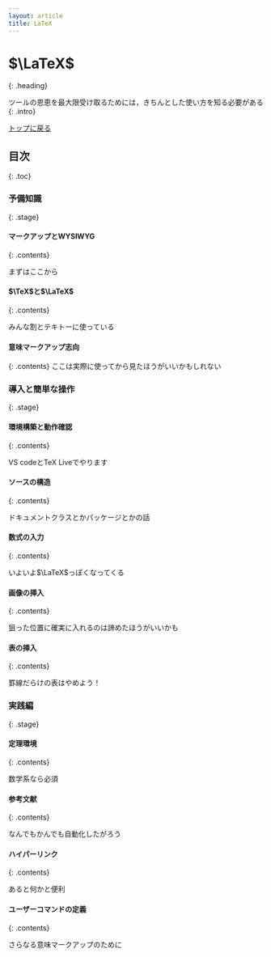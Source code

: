 ```yaml
---
layout: article
title: LaTeX
---
```


# $\LaTeX$
{: .heading}

ツールの恩恵を最大限受け取るためには，きちんとした使い方を知る必要がある
{: .intro}

<div class = "link">
<a href = "../../index.html">トップに戻る</a>
</div>

## 目次
{: .toc}

### 予備知識
{: .stage}

#### マークアップとWYSIWYG
{: .contents}

まずはここから


#### $\TeX$と$\LaTeX$
{: .contents}

みんな割とテキトーに使っている

#### 意味マークアップ志向
{: .contents}
ここは実際に使ってから見たほうがいいかもしれない

### 導入と簡単な操作
{: .stage}

#### 環境構築と動作確認
{: .contents}

VS codeとTeX Liveでやります

#### ソースの構造
{: .contents}

ドキュメントクラスとかパッケージとかの話

#### 数式の入力
{: .contents}

いよいよ$\LaTeX$っぽくなってくる

#### 画像の挿入
{: .contents}

狙った位置に確実に入れるのは諦めたほうがいいかも

#### 表の挿入
{: .contents}

罫線だらけの表はやめよう！

### 実践編
{: .stage}

#### 定理環境
{: .contents}

数学系なら必須

#### 参考文献
{: .contents}

なんでもかんでも自動化したがろう

#### ハイパーリンク
{: .contents}

あると何かと便利

#### ユーザーコマンドの定義
{: .contents}

さらなる意味マークアップのために